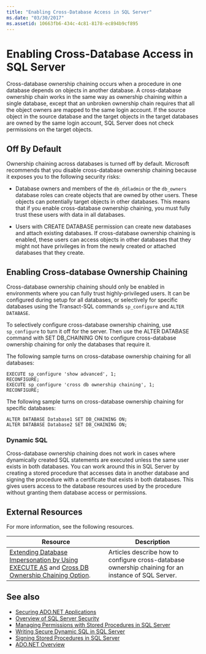 ```yaml
---
title: "Enabling Cross-Database Access in SQL Server"
ms.date: "03/30/2017"
ms.assetid: 10663fb6-434c-4c81-8178-ec894b9cf895
---
```

# Enabling Cross-Database Access in SQL Server
Cross-database ownership chaining occurs when a procedure in one database depends on objects in another database. A cross-database ownership chain works in the same way as ownership chaining within a single database, except that an unbroken ownership chain requires that all the object owners are mapped to the same login account. If the source object in the source database and the target objects in the target databases are owned by the same login account, SQL Server does not check permissions on the target objects.  
  
## Off By Default  
 Ownership chaining across databases is turned off by default. Microsoft recommends that you disable cross-database ownership chaining because it exposes you to the following security risks:  
  
- Database owners and members of the `db_ddladmin` or the `db_owners` database roles can create objects that are owned by other users. These objects can potentially target objects in other databases. This means that if you enable cross-database ownership chaining, you must fully trust these users with data in all databases.  
  
- Users with CREATE DATABASE permission can create new databases and attach existing databases. If cross-database ownership chaining is enabled, these users can access objects in other databases that they might not have privileges in from the newly created or attached databases that they create.  
  
## Enabling Cross-database Ownership Chaining  
 Cross-database ownership chaining should only be enabled in environments where you can fully trust highly-privileged users. It can be configured during setup for all databases, or selectively for specific databases using the Transact-SQL commands `sp_configure` and `ALTER DATABASE`.  
  
 To selectively configure cross-database ownership chaining, use `sp_configure` to turn it off for the server. Then use the ALTER DATABASE command with SET DB_CHAINING ON to configure cross-database ownership chaining for only the databases that require it.  
  
 The following sample turns on cross-database ownership chaining for all databases:  
  
```  
EXECUTE sp_configure 'show advanced', 1;  
RECONFIGURE;  
EXECUTE sp_configure 'cross db ownership chaining', 1;  
RECONFIGURE;  
```  
  
 The following sample turns on cross-database ownership chaining for specific databases:  
  
```  
ALTER DATABASE Database1 SET DB_CHAINING ON;  
ALTER DATABASE Database2 SET DB_CHAINING ON;  
```  
  
### Dynamic SQL  
 Cross-database ownership chaining does not work in cases where dynamically created SQL statements are executed unless the same user exists in both databases. You can work around this in SQL Server by creating a stored procedure that accesses data in another database and signing the procedure with a certificate that exists in both databases. This gives users access to the database resources used by the procedure without granting them database access or permissions.  
  
## External Resources  
 For more information, see the following resources.  
  
|Resource|Description|  
|--------------|-----------------|  
|[Extending Database Impersonation by Using EXECUTE AS](https://docs.microsoft.com/previous-versions/sql/sql-server-2008-r2/ms188304(v=sql.105)) and [Cross DB Ownership Chaining Option](/sql/database-engine/configure-windows/cross-db-ownership-chaining-server-configuration-option).|Articles describe how to configure cross-database ownership chaining for an instance of SQL Server.|  
  
## See also

- [Securing ADO.NET Applications](../securing-ado-net-applications.md)
- [Overview of SQL Server Security](overview-of-sql-server-security.md)
- [Managing Permissions with Stored Procedures in SQL Server](managing-permissions-with-stored-procedures-in-sql-server.md)
- [Writing Secure Dynamic SQL in SQL Server](writing-secure-dynamic-sql-in-sql-server.md)
- [Signing Stored Procedures in SQL Server](signing-stored-procedures-in-sql-server.md)
- [ADO.NET Overview](../ado-net-overview.md)
